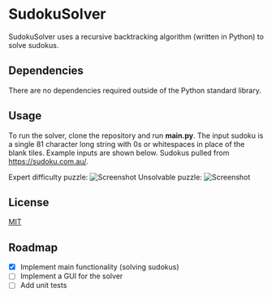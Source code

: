 # SudokuSolver
SudokuSolver uses a recursive backtracking algorithm (written in Python) to solve sudokus.

## Dependencies
There are no dependencies required outside of the Python standard library.

## Usage
To run the solver, clone the repository and run **main.py**. The input sudoku is a single 81 character long string with 0s or whitespaces in place of the blank tiles. Example inputs are shown below. Sudokus pulled from https://sudoku.com.au/.

Expert difficulty puzzle:
![Screenshot](https://github.com/LimaoC/sudokusolver/blob/main/Images/expert_solved.PNG)
Unsolvable puzzle:
![Screenshot](https://github.com/LimaoC/sudokusolver/blob/main/Images/unsolvable_puzzle.PNG)

## License
[MIT](https://choosealicense.com/licenses/mit/)

## Roadmap
- [x] Implement main functionality (solving sudokus)
- [ ] Implement a GUI for the solver
- [ ] Add unit tests
